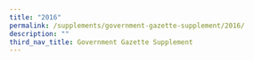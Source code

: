 ```yaml
---
title: "2016"
permalink: /supplements/government-gazette-supplement/2016/
description: ""
third_nav_title: Government Gazette Supplement
---
```

